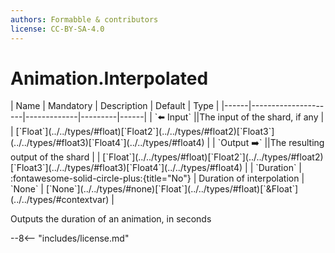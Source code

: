 ```yaml
---
authors: Formabble & contributors
license: CC-BY-SA-4.0
---
```



# Animation.Interpolated

<div class="sh-parameters" markdown="1">
| Name | Mandatory | Description | Default | Type |
|------|---------------------|-------------|---------|------|
| `⬅️ Input` ||The input of the shard, if any | | [`Float`](../../types/#float)[`Float2`](../../types/#float2)[`Float3`](../../types/#float3)[`Float4`](../../types/#float4) |
| `Output ➡️` ||The resulting output of the shard | | [`Float`](../../types/#float)[`Float2`](../../types/#float2)[`Float3`](../../types/#float3)[`Float4`](../../types/#float4) |
| `Duration` | :fontawesome-solid-circle-plus:{title="No"}  | Duration of interpolation | `None` | [`None`](../../types/#none)[`Float`](../../types/#float)[`&Float`](../../types/#contextvar) |

</div>

Outputs the duration of an animation, in seconds

--8<-- "includes/license.md"

